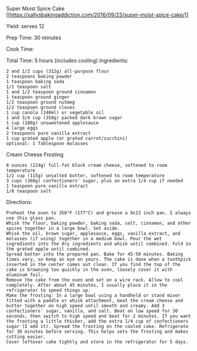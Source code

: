 Super Moist Spice Cake  
[[https://sallysbakingaddiction.com/2016/09/23/super-moist-spice-cake/]]

Yield: serves 12

Prep Time: 30 minutes

Cook Time:

Total Time: 5 hours (includes cooling)
Ingredients:

    2 and 1/2 cups (312g) all-purpose flour
    2 teaspoons baking powder
    1 teaspoon baking soda
    1/2 teaspoon salt
    1 and 1/2 teaspoon ground cinnamon
    1 teaspoon ground ginger
    1/2 teaspoon ground nutmeg
    1/2 teaspoon ground cloves
    1 cup canola (240ml) or vegetable oil
    1 and 3/4 cup (350g) packed dark brown sugar
    1 cup (180g) unsweetened applesauce
    4 large eggs
    2 teaspoons pure vanilla extract
    1 cup grated apple (or grated carrot/zucchini)
    optional: 1 Tablespoon molasses

Cream Cheese Frosting

    8 ounces (224g) full-fat block cream cheese, softened to room temperature
    1/2 cup (115g) unsalted butter, softened to room temperature
    3 cups (360g) confectioners' sugar, plus an extra 1/4 cup if needed
    1 teaspoon pure vanilla extract
    1/8 teaspoon salt

Directions:

    Preheat the oven to 350°F (177°C) and grease a 9x13 inch pan. I always use this glass pan.
    Whisk the flour, baking powder, baking soda, salt, cinnamon, and other spices together in a large bowl. Set aside.
    Whisk the oil, brown sugar, applesauce, eggs, vanilla extract, and molasses (if using) together in a medium bowl. Pour the wet ingredients into the dry ingredients and whisk until combined. Fold in the grated apple until combined.
    Spread batter into the prepared pan. Bake for 45-50 minutes. Baking times vary, so keep an eye on yours. The cake is done when a toothpick inserted in the center comes out clean. If you find the top of the cake is browning too quickly in the oven, loosely cover it with aluminum foil.
    Remove the cake from the oven and set on a wire rack. Allow to cool completely. After about 45 minutes, I usually place it in the refrigerator to speed things up.
    Make the frosting: In a large bowl using a handheld or stand mixer fitted with a paddle or whisk attachment, beat the cream cheese and butter together on high speed until smooth and creamy. Add 3 confectioners' sugar, vanilla, and salt. Beat on low speed for 30 seconds, then switch to high speed and beat for 2 minutes. If you want the frosting a little thicker, add the extra 1/4 cup of confectioners sugar (I add it). Spread the frosting on the cooled cake. Refrigerate for 30 minutes before serving. This helps sets the frosting and makes cutting easier.
    Cover leftover cake tightly and store in the refrigerator for 5 days.
